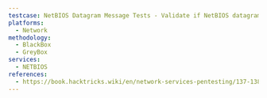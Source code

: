 ```yaml
---
testcase: NetBIOS Datagram Message Tests - Validate if NetBIOS datagram packets allow injection or message spoofing on UDP 138 using tools like smbclient or nbtsend
platforms: 
  - Network
methodology: 
  - BlackBox
  - GreyBox
services:
  - NETBIOS
references:
  - https://book.hacktricks.wiki/en/network-services-pentesting/137-138-139-pentesting-netbios.html
---
```

